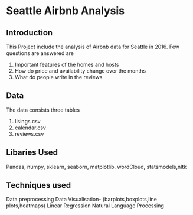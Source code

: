 # Seattle Airbnb Analysis

## Introduction
This Project include the analysis of Airbnb data for Seattle in 2016. Few questions are answered are

1. Important features of the homes and hosts 
2. How do price and availability change over the months
3. What do people write in the reviews

## Data
The data consists three tables
1. lisings.csv
2. calendar.csv
3. reviews.csv

## Libaries Used
Pandas, numpy, sklearn, seaborn, matplotlib. wordCloud, statsmodels,nltk

## Techniques used

Data preprocessing
Data Visualisation- (barplots,boxplots,line plots,heatmaps)
Linear Regression
Natural Language Processing

